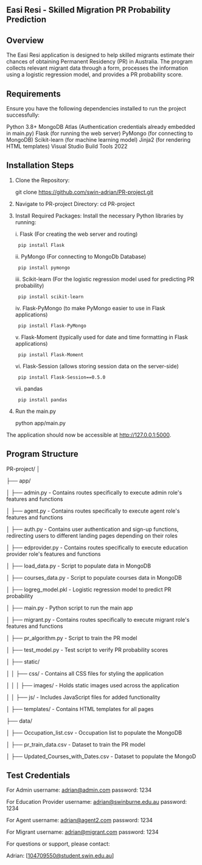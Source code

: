 Easi Resi - Skilled Migration PR Probability Prediction
---------------------------------------------------------
Overview
---------

The Easi Resi application is designed to help skilled migrants estimate their chances of obtaining Permanent Residency (PR) in Australia. The program collects relevant migrant data through a form, processes the information using a logistic regression model, and provides a PR probability score.

Requirements
-------------
Ensure you have the following dependencies installed to run the project successfully:

Python 3.8+
MongoDB Atlas (Authentication credentials already embedded in main.py)
Flask (for running the web server)
PyMongo (for connecting to MongoDB)
Scikit-learn (for machine learning model)
Jinja2 (for rendering HTML templates)
Visual Studio Build Tools 2022


Installation Steps
--------------------

1. Clone the Repository:

	git clone https://github.com/swin-adrian/PR-project.git


2. Navigate to PR-project Directory:
	cd PR-project


3. Install Required Packages: Install the necessary Python libraries by running:

	i. Flask (For creating the web server and routing)
	
		pip install Flask

	ii. PyMongo (For connecting to MongoDb Database)
	
		pip install pymongo

	iii. Scikit-learn (For the logistic regression model used for predicting PR probability)

		pip install scikit-learn

	iv.  Flask-PyMongo (to make PyMongo easier to use in Flask applications)
	
		pip install Flask-PyMongo

	v. Flask-Moment (typically used for date and time formatting in Flask applications)
	
		pip install Flask-Moment

	vi. Flask-Session (allows storing session data on the server-side)

		pip install Flask-Session==0.5.0

	vii. pandas
		
		pip install pandas
		
		


4. Run the main.py

	python app/main.py

The application should now be accessible at http://127.0.0.1:5000.


Program Structure
-------------------
PR-project/
│

├── app/

│ ├── admin.py - Contains routes specifically to execute admin role's features and functions

│ ├── agent.py - Contains routes specifically to execute agent role's features and functions


│ ├── auth.py - Contains user authentication and sign-up functions, redirecting users to different landing pages depending on their roles

│ ├── edprovider.py - Contains routes specifically to execute education provider role's features and functions

│ ├── load_data.py - Script to populate data in MongoDB

│ ├── courses_data.py - Script to populate courses data in MongoDB

│ ├── logreg_model.pkl - Logistic regression model to predict PR probability

│ ├── main.py - Python script to run the main app

│ ├── migrant.py - Contains routes specifically to execute migrant role's features and functions

│ ├── pr_algorithm.py - Script to train the PR model

│ ├── test_model.py - Test script to verify PR probability scores

│ ├── static/

│ │ ├── css/ - Contains all CSS files for styling the application

│ │ │ ├── images/ - Holds static images used across the application

│ │ ├── js/ - Includes JavaScript files for added functionality

│ ├── templates/ - Contains HTML templates for all pages

├── data/

│ ├── Occupation_list.csv - Occupation list to populate the MongoDB

│ ├── pr_train_data.csv - Dataset to train the PR model

│ ├── Updated_Courses_with_Dates.csv - Dataset to populate the MongoD



Test Credentials
-----------------

For Admin
username: adrian@admin.com
password: 1234

For Education Provider
username: adrian@swinburne.edu.au
password: 1234

For Agent
username: adrian@agent2.com
password: 1234

For Migrant
username: adrian@migrant.com
password: 1234




For questions or support, please contact:

Adrian: [104709550@student.swin.edu.au]



